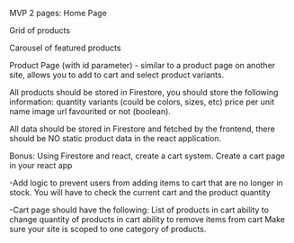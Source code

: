 MVP 2 pages: 
Home Page

Grid of products

Carousel of featured products

Product Page (with id parameter) - similar to a product page on another site, allows you to add to cart and select product variants.

All products should be stored in Firestore, you should store the following information: quantity variants (could be colors, sizes, etc) price per unit name image url favourited or not (boolean).


All data should be stored in Firestore and fetched by the frontend, there should be NO static product data in the react application. 


Bonus: Using Firestore and react, create a cart system. Create a cart page in your react app 

  -Add logic to prevent users from adding items to cart that are no longer in stock. You will have to check the current cart and the product quantity 
  
  -Cart page should have the following: List of products in cart ability to change quantity of products in cart ability to remove items from cart Make sure your site is scoped to one category of products.
